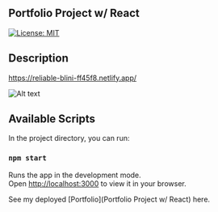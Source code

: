 ## Portfolio Project w/ React

[![License: MIT](https://img.shields.io/badge/License-MIT-yellow.svg)](https://opensource.org/licenses/MIT)

## Description

 


https://reliable-blini-ff45f8.netlify.app/

![Alt text](https://github.com/NgandalaLopes/module20-portfolio/blob/main/img/portfolio.gif?raw=true "Title")
## Available Scripts

In the project directory, you can run:

### `npm start`

Runs the app in the development mode.\
Open [http://localhost:3000](http://localhost:3000) to view it in your browser.



See my deployed [Portfolio](Portfolio Project w/ React) here.


